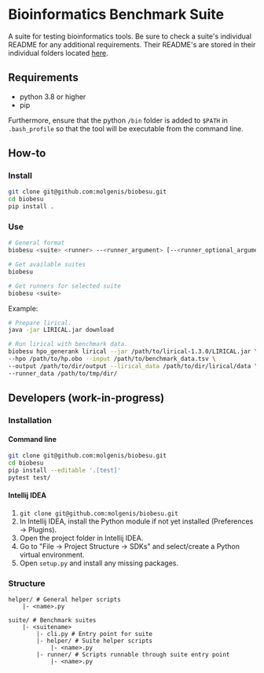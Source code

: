 # Bioinformatics Benchmark Suite

A suite for testing bioinformatics tools. Be sure to check a suite's individual README for any additional requirements. Their README's are stored in their individual folders located [here](./biobesu/suite).

## Requirements

- python 3.8 or higher
- pip

Furthermore, ensure that the python `/bin` folder is added to `$PATH` in `.bash_profile` so that the tool will be executable from the command line.

## How-to

### Install
```bash
git clone git@github.com:molgenis/biobesu.git
cd biobesu
pip install .
```

### Use

```bash
# General format
biobesu <suite> <runner> --<runner_argument> [--<runner_optional_argument>]

# Get available suites
biobesu

# Get runners for selected suite
biobesu <suite>
```

Example:
```bash
# Prepare lirical.
java -jar LIRICAL.jar download

# Run lirical with benchmark data.
biobesu hpo_generank lirical --jar /path/to/lirical-1.3.0/LIRICAL.jar \
--hpo /path/to/hp.obo --input /path/to/benchmark_data.tsv \
--output /path/to/dir/output --lirical_data /path/to/dir/lirical/data \
--runner_data /path/to/tmp/dir/
```

## Developers (work-in-progress)
### Installation
#### Command line
```bash
git clone git@github.com:molgenis/biobesu.git
cd biobesu
pip install --editable '.[test]'
pytest test/
```

#### Intellij IDEA
1. `git clone git@github.com:molgenis/biobesu.git`
2. In Intellij IDEA, install the Python module if not yet installed (Preferences -> Plugins).
3. Open the project folder in Intellij IDEA.
4. Go to "File -> Project Structure -> SDKs" and select/create a Python virtual environment.
5. Open `setup.py` and install any missing packages.

### Structure

```
helper/ # General helper scripts
    |- <name>.py

suite/ # Benchmark suites
    |- <suitename>
        |- cli.py # Entry point for suite
        |- helper/ # Suite helper scripts
            |- <name>.py
        |- runner/ # Scripts runnable through suite entry point
            |- <name>.py
```